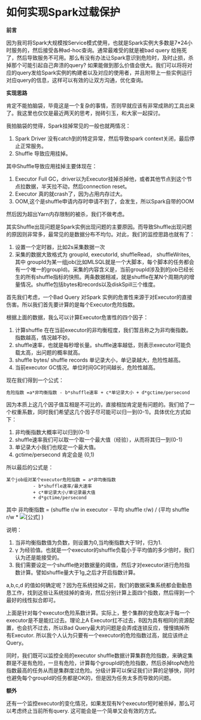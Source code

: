 # 如何实现Spark过载保护

**前言**

因为我司将Spark大规模按Service模式使用，也就是Spark实例大多数是7*24小时服务的，然后接受各种ad-hoc查询。通常最难受的就是被bad query 给拖死了，然后导致服务不可用。那么有没有办法让Spark意识到危险时，及时止损，杀掉那个可能引起自己奔溃的query? 如果能做到那么价值会很大。我们可以将将对应的query发给Spark实例的构建者以及对应的使用者，并且附带上一些实例运行对应query的信息，这样可以有效的让双方沟通，优化查询。

**实现思路**

肯定不能拍脑袋，毕竟这是一个复杂的事情，否则早就应该有非常成熟的工具出来了。我这里也仅仅是最近两天的思考，抛砖引玉，和大家一起探讨。

我拍脑袋的觉得，Spark挂掉常见的一般也就两情况：

1. Spark Driver 没有catch到的特定异常，然后导致spark context关闭，最后停止正常服务。
2. Shuffle 导致应用挂掉。

其中Shuffle导致应用挂掉主要体现在：

1. Executor Full GC，driver以为Executor挂掉杀掉他，或者其他节点到这个节点拉数据，半天拉不动，然后connection reset。
2. Executor 真的就crash了，因为占用内存过大。
3. OOM,这个是shuffle申请内存时申请不到了，会发生，所以Spark自带的OOM

然后因为超出Yarn内存限制的被杀，我们不做考虑。

其实Shuffle出现问题是Spark实例出现问题的主要原因。而导致Shuffle出现问题的原因则非常多，最常见的是数据分布不均匀。对此，我们的监控思路也就有了：

1. 设置一个定时器，比如2s采集数据一次
2. 采集的数据大致格式为 groupId, executorId, shuffleRead， shuffleWrites,其中 groupId为某一组job(比如MLSQL就是一个大脚本，每个脚本的任务都会有一个唯一的groupId)。采集的内容含义是，当前groupId涉及到的job已经长生的所有shuffle指标的快照。两条数据相减，就是shuffle在某N个周期内的增量情况。shuffle包括bytes和records以及diskSpill三个维度。

首先我们考虑，一个Bad Query 对Spark 实例的危害性来源于对Executor的直接伤害。所以我们首先要计算的是每个Executor危险指数。

根据上面的数据，我么可以计算Executor危害性的四个因子：

1. 计算shuffle 在在当前executor的非均衡程度，我们暂且称之为非均衡指数。指数越高，情况越不妙。
2. shuffle速率，也就是每秒增长量。shuffle速率越低，则表示executor可能负载太高，出问题的概率就高。
3. shuffle bytes/ shuffle records 单记录大小，单记录越大，危险性越高。
4. 当前executor GC情况。单位时间GC时间越长，危险性越高。

现在我们得到一个公式：

```text
危险指数 =a*非均衡指数 - b*shuffle速率 + c*单记录大小 + d*gctime/persecond
```

因为本质上这几个因子值互相是不可比的，直接相加肯定是有问题的。我们给了一个权重系数，同时我们希望这几个因子尽可能可以归一到(0-1)。具体优化方式如下：

1. 非均衡指数大概率可以归到(0-1)
2. shuffle速率我们可以取一个取一个最大值（经验），从而将其归一到(0-1)
3. 单记录大小我们也规定一个最大值。
4. gctime/persecond 肯定会是 (0,1)

所以最后的公式是：



```text
某个job组对某个executor危险指数 = a*非均衡指数 
          - b*shuffle速率/最大速率 
          + c*单记录大小/单记录最大值 
          + d*gctime/persecond
```



其中 非均衡指数 = (shuffle r/w in executor - 平均 shuffle r/w) / (平均 shuffle r/w * ![[公式]](https://www.zhihu.com/equation?tex=%5Cgamma) )

说明：

1. 当非均衡指数值为负数，则设置为0,当均衡指数大于1时，归为1.
2. γ 为经验值。也就是一个executor的shuffle负载小于平均值的多少倍时，我们认为还是能接受的。
3. 我们需要设定一个shuffle绝对数据量的阈值，然后才对executor进行危险指数计算。譬如shuffle量大于1g,之后才开启指数计算。

a,b,c,d 的值如何确定呢？因为在系统挂掉之前，我们的数据采集系统都会勤勤恳恳工作，找到这些让系统挂掉的查询，然后分别计算上面四个指数，然后得到一个最好的线性拟合即可。

上面是针对每个executor危险系数计算。实际上，整个集群的安危取决于每一个executor是不是能扛过去。理论上A Executor扛不过去，B因为具有相同的资源配置，也会抗不过去，所以Bad Query最大的问题是会弄成连锁反应，慢慢搞掉所有Executor. 所以我个人认为只要有一个executor的危险指数过高，就应该终止Query。

同时，我们既可以监控全局的executor shuffle数据计算集群危险指数，来确定集群是不是有危险，一旦有危险，计算每个groupId的危险指数，然后杀掉topN危险指数最高的任务从而是集群度过危险。分级计算可以保证我们计算的足够快，同时也避免每个groupId的任务都是OK的，但是因为任务太多而导致的问题。

**额外**

还有一个监控executor的变化情况，如果发现有N个executor短时被杀掉，那么可以考虑终止当前所有query. 这可能会是一个简单又会有效的方式。